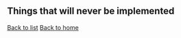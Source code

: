 Things that will **never** be implemented
-----------------------------------------

[Back to list](list.md)
[Back to home](../../README.md)
